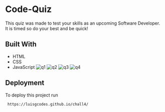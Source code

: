 
# Code-Quiz

This quiz was made to test your skills as an upcoming Software Developer. It is timed so do your best and be quick!

## Built With
* HTML
* CSS
* JavaScript
![q1](https://user-images.githubusercontent.com/98124234/159197352-7018bfc8-a039-450c-b09c-ae35c33a6f4f.PNG)
![q2](https://user-images.githubusercontent.com/98124234/159197370-cd71f427-6e10-433a-9d6b-c3d1e51fcb70.PNG)
![q3](https://user-images.githubusercontent.com/98124234/159197395-1402075a-1364-4ee4-8706-cefa9707dc30.PNG)
![q4](https://user-images.githubusercontent.com/98124234/159197415-603ebfa0-b956-4ece-b591-c1d0ea1bf216.PNG)

## Deployment

To deploy this project run

```bash
 https://luisgcodes.github.io/chall4/
```

